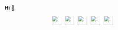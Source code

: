 ### Hi  👋

<p align='center'>
  <a href="https://github.com/jain-mukesh"><img height="30" src="https://img.shields.io/badge/-jain--mukesh-black?logo=github&style=flat-square"></a>&nbsp;&nbsp;
  <a href="https://www.linkedin.com/in/jain-mukesh"><img height="30" src="https://img.shields.io/badge/-jain--mukesh-blue?logo=linkedin&style=flat-square"></a>&nbsp;&nbsp;
  <a href="mailto:jainmukesh@gmail.com"><img height="30" src="https://img.shields.io/badge/-jainmukesh@gmail.com-black?logo=gmail&style=flat-square"></a>&nbsp;&nbsp;
    <a href="https://twitter.com/_mjain"><img height="30" src="https://img.shields.io/badge/-__mjain-blue?logo=twitter&style=flat-square"></a>&nbsp;&nbsp;
  <a href="https://medium.com/@jainmukesh"><img height="30" src="https://img.shields.io/badge/-@jainmukesh-black?logo=medium&style=flat-square"></a>
</p>
